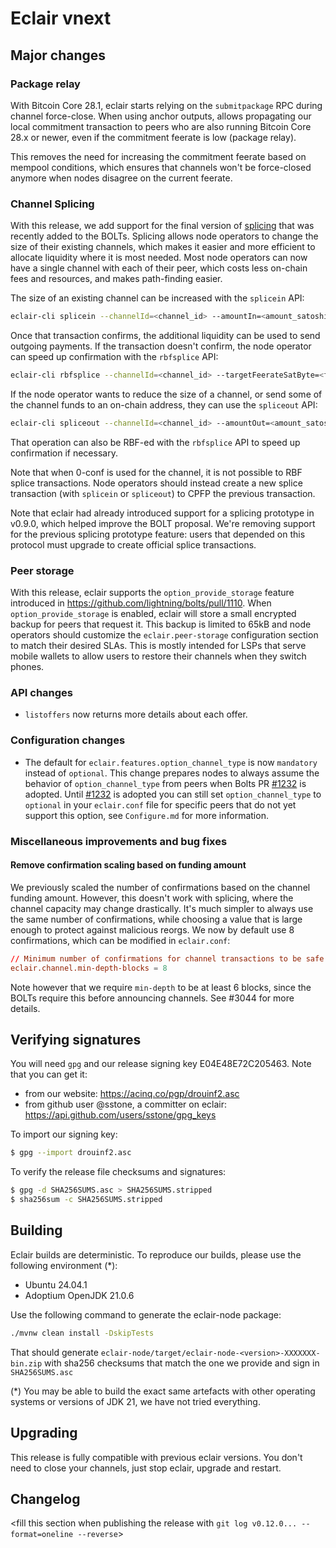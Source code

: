 # Eclair vnext

<insert here a high-level description of the release>

## Major changes

<insert changes>

### Package relay

With Bitcoin Core 28.1, eclair starts relying on the `submitpackage` RPC during channel force-close.
When using anchor outputs, allows propagating our local commitment transaction to peers who are also running Bitcoin Core 28.x or newer, even if the commitment feerate is low (package relay).

This removes the need for increasing the commitment feerate based on mempool conditions, which ensures that channels won't be force-closed anymore when nodes disagree on the current feerate.

### Channel Splicing

With this release, we add support for the final version of [splicing](https://github.com/lightning/bolts/pull/1160) that was recently added to the BOLTs.
Splicing allows node operators to change the size of their existing channels, which makes it easier and more efficient to allocate liquidity where it is most needed.
Most node operators can now have a single channel with each of their peer, which costs less on-chain fees and resources, and makes path-finding easier.

The size of an existing channel can be increased with the `splicein` API:

```sh
eclair-cli splicein --channelId=<channel_id> --amountIn=<amount_satoshis>
```

Once that transaction confirms, the additional liquidity can be used to send outgoing payments.
If the transaction doesn't confirm, the node operator can speed up confirmation with the `rbfsplice` API:

```sh
eclair-cli rbfsplice --channelId=<channel_id> --targetFeerateSatByte=<feerate_satoshis_per_byte> --fundingFeeBudgetSatoshis=<maximum_on_chain_fee_satoshis>
```

If the node operator wants to reduce the size of a channel, or send some of the channel funds to an on-chain address, they can use the `spliceout` API:

```sh
eclair-cli spliceout --channelId=<channel_id> --amountOut=<amount_satoshis> --scriptPubKey=<on_chain_address>
```

That operation can also be RBF-ed with the `rbfsplice` API to speed up confirmation if necessary.

Note that when 0-conf is used for the channel, it is not possible to RBF splice transactions.
Node operators should instead create a new splice transaction (with `splicein` or `spliceout`) to CPFP the previous transaction.

Note that eclair had already introduced support for a splicing prototype in v0.9.0, which helped improve the BOLT proposal.
We're removing support for the previous splicing prototype feature: users that depended on this protocol must upgrade to create official splice transactions.

### Peer storage

With this release, eclair supports the `option_provide_storage` feature introduced in <https://github.com/lightning/bolts/pull/1110>.
When `option_provide_storage` is enabled, eclair will store a small encrypted backup for peers that request it.
This backup is limited to 65kB and node operators should customize the `eclair.peer-storage` configuration section to match their desired SLAs.
This is mostly intended for LSPs that serve mobile wallets to allow users to restore their channels when they switch phones.

### API changes

- `listoffers` now returns more details about each offer.


### Configuration changes

- The default for `eclair.features.option_channel_type` is now  `mandatory` instead of `optional`. This change prepares nodes to always assume the behavior of `option_channel_type` from peers when Bolts PR [#1232](https://github.com/lightning/bolts/pull/1232) is adopted. Until [#1232](https://github.com/lightning/bolts/pull/1232) is adopted you can still set `option_channel_type` to `optional` in your `eclair.conf` file for specific peers that do not yet support this option, see `Configure.md` for more information.

### Miscellaneous improvements and bug fixes

#### Remove confirmation scaling based on funding amount

We previously scaled the number of confirmations based on the channel funding amount.
However, this doesn't work with splicing, where the channel capacity may change drastically.
It's much simpler to always use the same number of confirmations, while choosing a value that is large enough to protect against malicious reorgs.
We now by default use 8 confirmations, which can be modified in `eclair.conf`:

```conf
// Minimum number of confirmations for channel transactions to be safe from reorgs.
eclair.channel.min-depth-blocks = 8
```

Note however that we require `min-depth` to be at least 6 blocks, since the BOLTs require this before announcing channels.
See #3044 for more details.

## Verifying signatures

You will need `gpg` and our release signing key E04E48E72C205463. Note that you can get it:

- from our website: https://acinq.co/pgp/drouinf2.asc
- from github user @sstone, a committer on eclair: https://api.github.com/users/sstone/gpg_keys

To import our signing key:

```sh
$ gpg --import drouinf2.asc
```

To verify the release file checksums and signatures:

```sh
$ gpg -d SHA256SUMS.asc > SHA256SUMS.stripped
$ sha256sum -c SHA256SUMS.stripped
```

## Building

Eclair builds are deterministic. To reproduce our builds, please use the following environment (*):

- Ubuntu 24.04.1
- Adoptium OpenJDK 21.0.6

Use the following command to generate the eclair-node package:

```sh
./mvnw clean install -DskipTests
```

That should generate `eclair-node/target/eclair-node-<version>-XXXXXXX-bin.zip` with sha256 checksums that match the one we provide and sign in `SHA256SUMS.asc`

(*) You may be able to build the exact same artefacts with other operating systems or versions of JDK 21, we have not tried everything.

## Upgrading

This release is fully compatible with previous eclair versions. You don't need to close your channels, just stop eclair, upgrade and restart.

## Changelog

<fill this section when publishing the release with `git log v0.12.0... --format=oneline --reverse`>